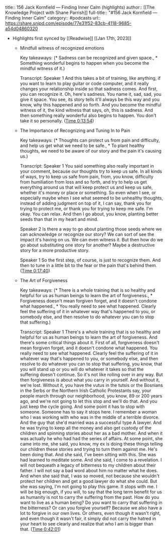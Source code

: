 title:: 156 Jack Kornfield —  Finding Inner Calm (highlights)
author:: [[The Knowledge Project with Shane Parrish]]
full-title:: "\#156 Jack Kornfield —  Finding Inner Calm"
category:: #podcasts
url:: https://share.snipd.com/episode/77e31f52-83cb-4118-9685-a54d04860320

- Highlights first synced by [[Readwise]] [[Jan 17th, 2023]]
	- Mindfull witness of recognized emotions
	  
	  Key takeaways:
	  (* Sadness can be recognized and given space., * Something wonderful begins to happen when you become the mindful witness of it.)
	  
	  Transcript:
	  Speaker 1
	  And this takes a bit of training, like anything, if you want to learn to play guitar or code computer, and it really changes your relationship inside so that sadness comes. And first, you can recognize it. Oh, here's sadness. You name it, sad, sad, you give it space. You see, its story tells it'll always be this way and you know, why this happened and so forth. And you become the mindful witness of it, the kind witness that says, oh, this is sadness. And then something really wonderful also begins to happen. You don't take it so personally. ([Time 0:13:54](https://share.snipd.com/snip/b3d5c9b3-6082-4865-9046-dba615c79be0))
	- The Importance of Recognizing and Tuning In to Pain
	  
	  Key takeaways:
	  (* Thoughts can protect us from pain and difficulty, and help us get what we need to be safe., * To plant healthy thoughts, we need to be aware of our story and the pain it's causing us.)
	  
	  Transcript:
	  Speaker 1
	  You said something also really important in your comment, because our thoughts try to keep us safe. In all kinds of ways, try to keep us safe from pain, from, you know, difficulty from humiliation from loss and so forth, and try to help us get everything around us that will keep protect us and keep us safe, whether it's money or place or something. So even when I see, or especially maybe when I see what seemed to be unhealthy thoughts, instead of adding judgment on top of it, I can say, thank you for trying to protect me, or thank you for trying to keep me safe. I'm okay. You can relax. And then I go about, you know, planting better seeds than that in my heart and mind.
	  
	  Speaker 2
	  Is there a way to go about planting those seeds where we can acknowledge or recognize our story? We can sort of see the impact it's having on us. We can even witness it. But then how do we go about substituting one story for another? Maybe a destructive story for a more productive story.
	  
	  Speaker 1
	  So the first step, of course, is just to recognize them. And then to tune in a little bit to the fear or the pain that's behind them. ([Time 0:17:40](https://share.snipd.com/snip/b19253e5-d70b-4681-b59b-a44845dd44ce))
	- The Art of Forgiveness
	  
	  Key takeaways:
	  (* There is a whole training that is so healthy and helpful for us as human beings to learn the art of forgiveness., * Forgiveness doesn't mean forgiven forget, and it doesn't condone what happened., * You really need to see what happened. Clearly feel the suffering of it in whatever way that's happened to you, or somebody else, and then resolve to do whatever you can to stop that suffering.)
	  
	  Transcript:
	  Speaker 1
	  There's a whole training that is so healthy and helpful for us as human beings to learn the art of forgiveness. And there's some critical things about it. First of all, forgiveness doesn't mean forgiven forget, and it doesn't condone what happened. You really need to see what happened. Clearly feel the suffering of it in whatever way that's happened to you, or somebody else, and then resolve to do whatever you can to stop that suffering, you know, that you will stand up or you will do whatever it takes so that the suffering doesn't continue. So it's not like rolling over in any way. But then forgiveness is about what you carry in yourself. And without it, we're lost. Without it, you have the vutus in the tutsis or the Bosnians in the Serbs or the Northern Irish Catholic Protestants say, your people march through our neighborhood, you know, 89 or 200 years ago, and we're not going to let this stop and we'll do that. And you just keep the cycle going. And some point it has to stop with someone. Someone has to say it stops here. I remember a woman who I was working with who was in the middle of a terrible divorce. And the guy that she'd married was a successful type A lawyer. And he was trying to keep all the money and also get custody of the children and spinning stories about her as a bad mother. And when it was actually he who had had the series of affairs. At some point, she came into me, she said, you know, my ex is doing these things telling our children these stories and trying to turn them against me. He's been doing that. And she said, I've been sitting with this. She was had learned to meditate some. And she said, I come to a revelation. I will not bequeath a legacy of bitterness to my children about their father. I will not say a bad word about him no matter what he does. And when she said that, I was so moved, not because she wouldn't protect her children and get a good lawyer do what she could. But she was saying, I'm not going to play this game. It stops with me. I will be big enough, if you will, to say that the long term benefit for us as humanity is not to carry the suffering from the past. How do you want to live as a human being? Do you want to carry that suffering in the bitterness? Or can you forgive yourself? Because we also have a lot to forgive in our own lives. Or others, even though it wasn't right, and even though it wasn't fair, it simply did not carry the hatred in your heart to see clearly and realize that who I am is bigger than that. ([Time 0:42:01](https://share.snipd.com/snip/f39f49f5-42a9-4686-a3da-0affe0ae6c3f))